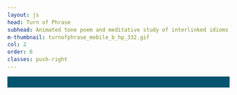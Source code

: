 ```yaml
---
layout: js
head: Turn of Phrase
subhead: Animated tone poem and meditative study of interlinked idioms. <br><br>2017  -  digital installation
m-thumbnail: turnofphrase_mobile_b_hp_332.gif
col: 2
order: 6
classes: push-right
---
```

<div id="phrase-container-box">
	<div id="phrase-container" onclick="let path='/turnofphrase';if(!location.href.includes(path)){location.href=path;}">
		<div id="phrasebox" class="phrase"></div>
		<div id="phrase-animate" class="phrase"></div>
		<img src="other/turnofphrase/svg/of-1.svg" style="visibility:hidden" />
	</div>
</div>
<script src="other/turnofphrase/js/tug-of-war.js"></script>
<style>
	#phrase-container {
		cursor: pointer;
		position: relative;
		display: inline-block;
		background-color: #055470;
	}
	
	.phrase {
		background: url(other/turnofphrase/svg/of-1.svg);
		background-size: contain;
		background-repeat: no-repeat;
		background-position: left center;
		position: absolute;
		left: 0;
		top: 0;
		width: 100%;
		height: 100%;
	}
</style>
